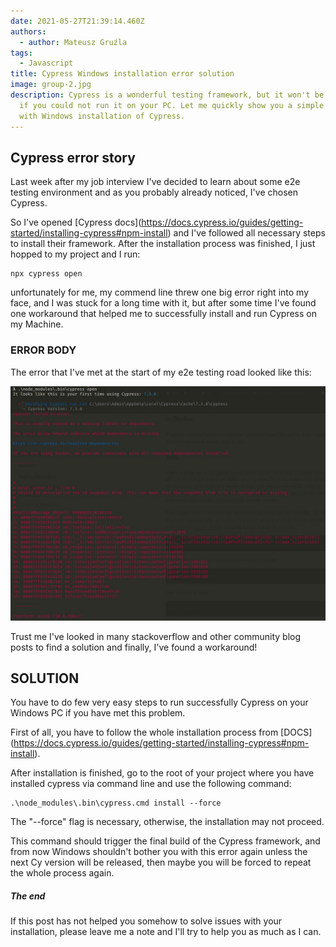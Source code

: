 ```yaml
---
date: 2021-05-27T21:39:14.460Z
authors:
  - author: Mateusz Gruźla
tags:
  - Javascript
title: Cypress Windows installation error solution
image: group-2.jpg
description: Cypress is a wonderful testing framework, but it won't be so useful
  if you could not run it on your PC. Let me quickly show you a simple solution
  with Windows installation of Cypress.
---
```

## Cypress error story

Last week after my job interview I've decided to learn about some e2e testing environment and as you probably already noticed, I've chosen Cypress.

So I've opened \[Cypress docs](https://docs.cypress.io/guides/getting-started/installing-cypress#npm-install) and I've followed all necessary steps to install their framework. After the installation process was finished, I just hopped to my project and I run:

```shell
npx cypress open
```

unfortunately for me, my commend line threw one big error right into my face, and I was stuck for a long time with it, but after some time I've found one workaround that helped me to successfully install and run Cypress on my Machine.

### ERROR BODY

The error that I've met at the start of my e2e testing road looked like this:

![Cypress error image](przechwytywanie.jpg "Cypress error image")

Trust me I've looked in many stackoverflow and other community blog posts to find a solution and finally, I've found a workaround! 

## SOLUTION

You have to do few very easy steps to run successfully Cypress on your Windows PC if you have met this problem.

First of all, you have to follow the whole installation process from \[DOCS](https://docs.cypress.io/guides/getting-started/installing-cypress#npm-install).

After installation is finished, go to the root of your project where you have installed cypress via command line and use the following command:

```shell
.\node_modules\.bin\cypress.cmd install --force
```

The "--force" flag is necessary, otherwise, the installation may not proceed.

This command should trigger the final build of the Cypress framework, and from now Windows shouldn't bother you with this error again unless the next Cy version will be released, then maybe you will be forced to repeat the whole process again.

##### The end

If this post has not helped you somehow to solve issues with your installation, please leave me a note and I'll try to help you as much as I can.